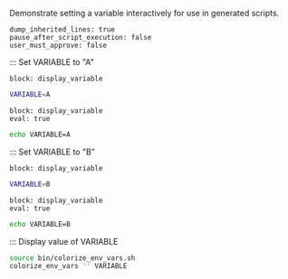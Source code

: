 Demonstrate setting a variable interactively for use in generated scripts.

```opts :(document_options)
dump_inherited_lines: true
pause_after_script_execution: false
user_must_approve: false
```

::: Set VARIABLE to "A"

```link :set_to_A +(set_to_A)
block: display_variable
```

```bash :(set_to_A)
VARIABLE=A
```

```link :set_to_A_eval +(set_to_A_eval)
block: display_variable
eval: true
```

```bash :(set_to_A_eval)
echo VARIABLE=A
```

::: Set VARIABLE to "B"

```link :set_to_B +(set_to_B)
block: display_variable
```

```bash :(set_to_B)
VARIABLE=B
```

```link :set_to_B_eval +(set_to_B_eval)
block: display_variable
eval: true
```

```bash :(set_to_B_eval)
echo VARIABLE=B
```

::: Display value of VARIABLE

```bash :display_variable
source bin/colorize_env_vars.sh
colorize_env_vars '' VARIABLE
```
